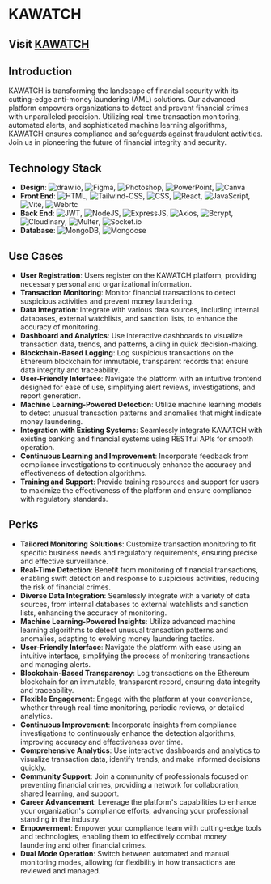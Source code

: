 # KAWATCH

## Visit <a href="https://kawatch-wkqh.vercel.app/" target="_blank">KAWATCH</a>

## Introduction
KAWATCH is transforming the landscape of financial security with its cutting-edge anti-money laundering (AML) solutions. Our advanced platform empowers organizations to detect and prevent financial crimes with unparalleled precision. Utilizing real-time transaction monitoring, automated alerts, and sophisticated machine learning algorithms, KAWATCH ensures compliance and safeguards against fraudulent activities. Join us in pioneering the future of financial integrity and security.

## Technology Stack
- **Design**: ![draw.io](https://img.shields.io/badge/Draw.io-design-F08705?style=flat&logo=diagramsdotnet), ![Figma](https://img.shields.io/badge/Figma-Design-F24E1E?style=flat&logo=figma), ![Photoshop](https://img.shields.io/badge/Photoshop-Design-31A8FF?style=flat&logo=adobephotoshop), ![PowerPoint](https://img.shields.io/badge/PowerPoint-Design-B7472A?style=flat&logo=microsoftpowerpoint), ![Canva](https://img.shields.io/badge/Canva-Design-00C4CC?style=flat&logo=canva)
- **Front End**: ![HTML](https://img.shields.io/badge/HTML-Front%20End-E34F26?style=flat&logo=html5), ![Tailwind-CSS](https://img.shields.io/badge/Tailwind--CSS-Front%20End-06B6D4?style=flat&logo=tailwindcss), ![CSS](https://img.shields.io/badge/CSS-Front%20End-1572B6?style=flat&logo=css3), ![React](https://img.shields.io/badge/React-Front%20End-61DAFB?style=flat&logo=react), ![JavaScript](https://img.shields.io/badge/JavaScript-Front%20End-F7DF1E?style=flat&logo=javascript), ![Vite](https://img.shields.io/badge/Vite-Front%20End-646CFF?style=flat&logo=vite), ![Webrtc](https://img.shields.io/badge/Webrtc-Front%20End-333333?style=flat&logo=webrtc)
- **Back End**: ![JWT](https://img.shields.io/badge/JWT-Back%20End-yellow?style=flat&logo=jsonwebtokens), ![NodeJS](https://img.shields.io/badge/NodeJS-Back%20End-339933?style=flat&logo=nodedotjs), ![ExpressJS](https://img.shields.io/badge/ExpressJS-Back%20End-DA3940?style=flat&logo=express), ![Axios](https://img.shields.io/badge/Axios-Back%20End-5A29E4?style=flat&logo=axios), ![Bcrypt](https://img.shields.io/badge/Bcrypt-Back%20End-512BD4), ![Cloudinary](https://img.shields.io/badge/Cloudinary-Back%20End-3448C5?style=flat&logo=cloudinary), ![Multer](https://img.shields.io/badge/Multer-Back%20End-F46519), ![Socket.io](https://img.shields.io/badge/Socket.io-Back%20End-gray?style=flat&logo=socketdotio)
- **Database**: ![MongoDB](https://img.shields.io/badge/MongoDB-Database-47A248?style=flat&logo=mongodb), ![Mongoose](https://img.shields.io/badge/Mongoose-Database-880000?style=flat&logo=mongoose)

## Use Cases
- **User Registration**: Users register on the KAWATCH platform, providing necessary personal and organizational information.
- **Transaction Monitoring**: Monitor financial transactions to detect suspicious activities and prevent money laundering.
- **Data Integration**: Integrate with various data sources, including internal databases, external watchlists, and sanction lists, to enhance the accuracy of monitoring.
- **Dashboard and Analytics**: Use interactive dashboards to visualize transaction data, trends, and patterns, aiding in quick decision-making.
- **Blockchain-Based Logging**: Log suspicious transactions on the Ethereum blockchain for immutable, transparent records that ensure data integrity and traceability.
- **User-Friendly Interface**: Navigate the platform with an intuitive frontend designed for ease of use, simplifying alert reviews, investigations, and report generation.
- **Machine Learning-Powered Detection**: Utilize machine learning models to detect unusual transaction patterns and anomalies that might indicate money laundering.
- **Integration with Existing Systems**: Seamlessly integrate KAWATCH with existing banking and financial systems using RESTful APIs for smooth operation.
- **Continuous Learning and Improvement**: Incorporate feedback from compliance investigations to continuously enhance the accuracy and effectiveness of detection algorithms.
- **Training and Support**: Provide training resources and support for users to maximize the effectiveness of the platform and ensure compliance with regulatory standards.

## Perks
- **Tailored Monitoring Solutions**: Customize transaction monitoring to fit specific business needs and regulatory requirements, ensuring precise and effective surveillance.
- **Real-Time Detection**: Benefit from monitoring of financial transactions, enabling swift detection and response to suspicious activities, reducing the risk of financial crimes.
- **Diverse Data Integration**: Seamlessly integrate with a variety of data sources, from internal databases to external watchlists and sanction lists, enhancing the accuracy of monitoring.
- **Machine Learning-Powered Insights**: Utilize advanced machine learning algorithms to detect unusual transaction patterns and anomalies, adapting to evolving money laundering tactics.
- **User-Friendly Interface**: Navigate the platform with ease using an intuitive interface, simplifying the process of monitoring transactions and managing alerts.
- **Blockchain-Based Transparency**: Log transactions on the Ethereum blockchain for an immutable, transparent record, ensuring data integrity and traceability.
- **Flexible Engagement**: Engage with the platform at your convenience, whether through real-time monitoring, periodic reviews, or detailed analytics.
- **Continuous Improvement**: Incorporate insights from compliance investigations to continuously enhance the detection algorithms, improving accuracy and effectiveness over time.
- **Comprehensive Analytics**: Use interactive dashboards and analytics to visualize transaction data, identify trends, and make informed decisions quickly.
- **Community Support**: Join a community of professionals focused on preventing financial crimes, providing a network for collaboration, shared learning, and support.
- **Career Advancement**: Leverage the platform's capabilities to enhance your organization's compliance efforts, advancing your professional standing in the industry.
- **Empowerment**: Empower your compliance team with cutting-edge tools and technologies, enabling them to effectively combat money laundering and other financial crimes.
- **Dual Mode Operation**: Switch between automated and manual monitoring modes, allowing for flexibility in how transactions are reviewed and managed.
